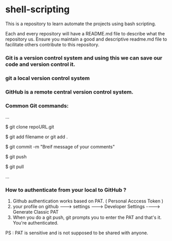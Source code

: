 # shell-scripting
This is a repository to learn automate the projects using bash scripting.

Each and every repository will have a README.md file to describe what the repository us. Ensure you maintain a good and descriptive readme.md file to facilitate others contribute to this repository.

### Git is a version control system and using this we can save our code and version control it.
### git a local version control system
### GitHub is a remote central version control system.
### Common Git commands:

...

$ git clone repoURL.git

$ git add filename or git add .

$ git commit -m "Breif message of your comments"

$ git push

$ git pull

...

### How to authenticate from your local to GitHub ?
1) Github authentication works based on PAT. ( Personal Acccess Token )
2) your profile on github ---> settings ---> Developer Settings  ----> Generate Classic PAT 
3) When you do a git push, git prompts you to enter the PAT and that's it. You're authenticated.

PS : PAT is sensitive and is not supposed to be shared with anyone.
